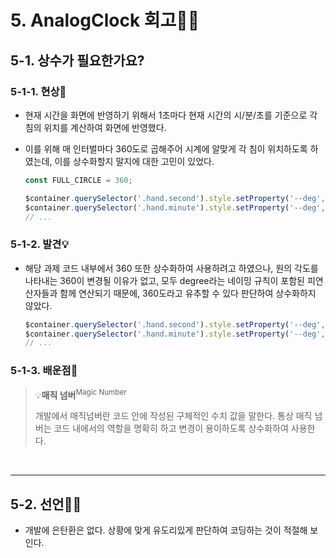 # 5. AnalogClock 회고🤔💭

## 5-1. 상수가 필요한가요?

### 5-1-1. 현상🧱

- 현재 시간을 화면에 반영하기 위해서 1초마다 현재 시간의 시/분/초를 기준으로 각 침의 위치를 계산하여 화면에 반영했다.
- 이를 위해 매 인터벌마다 360도로 곱해주어 시계에 알맞게 각 침이 위치하도록 하였는데, 이를 상수화할지 말지에 대한 고민이 있었다.

  ```javascript
  const FULL_CIRCLE = 360;

  $container.querySelector('.hand.second').style.setProperty('--deg', secDegree * FULL_CIRCLE);
  $container.querySelector('.hand.minute').style.setProperty('--deg', minDegree * FULL_CIRCLE);
  // ...
  ```

### 5-1-2. 발견💡

- 해당 과제 코드 내부에서 360 또한 상수화하여 사용하려고 하였으나, 원의 각도를 나타내는 360이 변경될 이유가 없고, 모두 degree라는 네이밍 규칙이 포함된 피연산자들과 함께 연산되기 때문에, 360도라고 유추할 수 있다 판단하여 상수화하지 않았다.
  ```javascript
  $container.querySelector('.hand.second').style.setProperty('--deg', secDegree * 360);
  $container.querySelector('.hand.minute').style.setProperty('--deg', minDegree * 360);
  // ...
  ```

### 5-1-3. 배운점📝

> 💡**매직 넘버**<sup>Magic Number</sup>
>
> 개발에서 매직넘버란 코드 안에 작성된 구체적인 수치 값을 말한다.
> 통상 매직 넘버는 코드 내에서의 역할을 명확히 하고 변경이 용이하도록 상수화하여 사용한다.

<br>

---

## 5-2. 선언🧎🏻

- 개발에 은탄환은 없다. 상황에 맞게 유도리있게 판단하여 코딩하는 것이 적절해 보인다.
